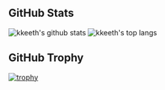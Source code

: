 ## GitHub Stats

![kkeeth's github stats](https://github-readme-stats.vercel.app/api?username=kkeeth&show_icons=true&theme=highcontrast&line_height=40)
![kkeeth's top langs](https://github-readme-stats.vercel.app/api/top-langs/?username=kkeeth&theme=highcontrast)
<!-- &layout=compact -->

## GitHub Trophy
[![trophy](https://github-profile-trophy.vercel.app/?username=kkeeth)](https://github.com/ryo-ma/github-profile-trophy)

